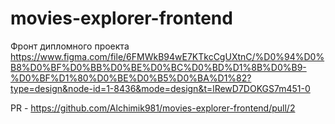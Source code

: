 # movies-explorer-frontend
Фронт дипломного проекта
https://www.figma.com/file/6FMWkB94wE7KTkcCgUXtnC/%D0%94%D0%B8%D0%BF%D0%BB%D0%BE%D0%BC%D0%BD%D1%8B%D0%B9-%D0%BF%D1%80%D0%BE%D0%B5%D0%BA%D1%82?type=design&node-id=1-8436&mode=design&t=lRewD7DOKGS7m451-0

PR - https://github.com/Alchimik981/movies-explorer-frontend/pull/2
